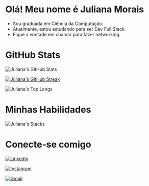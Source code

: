 # Olá! Meu nome é Juliana Morais

- Sou graduada em Ciência da Computação.
- Atualmente, estou estudando para ser Dev Full Stack.
- Fique à vontade em chamar para fazer networking.

# GitHub Stats

![Juliana's GitHub Stats](https://github-readme-stats.vercel.app/api?username=freedomjuliana&theme=transparent&bg_color=804176&border_color=30A3DC&show_icons=true&icon_color=30A3DC&title_color=4fbee3&text_color=FFF)

[![Juliana's GitHub Streak](https://streak-stats.demolab.com/?user=freedomjuliana&theme=dracula&background=804176&border=30A3DC&dates=FFF)](https://git.io/streak-stats)

![Juliana's Top Langs](https://github-readme-stats-git-masterrstaa-rickstaa.vercel.app/api/top-langs/?username=freedomjuliana&bg_color=804176&border_color=30A3DC&title_color=4fbee3&text_color=FFF)

# Minhas Habilidades

![Juliana's Stacks](https://skillicons.dev/icons?i=html,css,js,java,mysql,git,github,py&perline=8)

# Conecte-se comigo
[![LinkedIn](https://img.shields.io/badge/LinkedIn-804176?style=for-the-badge&logo=linkedin&logoColor=white)](https://www.linkedin.com/in/juliana-morais-5a1a47184/)

[![Instagram](https://img.shields.io/badge/-Instagram-804176?style=for-the-badge&logo=instagram&logoColor=white)](https://www.instagram.com/freedm1lkyu/)

[![Gmail](https://img.shields.io/badge/Gmail-804176?style=for-the-badge&logo=gmail&logoColor=white)](mailto:julianadev.contato@gmail.com)